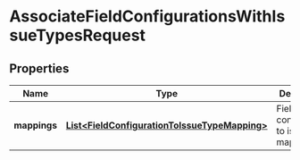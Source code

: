 # AssociateFieldConfigurationsWithIssueTypesRequest

## Properties
Name | Type | Description | Notes
------------ | ------------- | ------------- | -------------
**mappings** | [**List&lt;FieldConfigurationToIssueTypeMapping&gt;**](FieldConfigurationToIssueTypeMapping.md) | Field configuration to issue type mappings. | 
